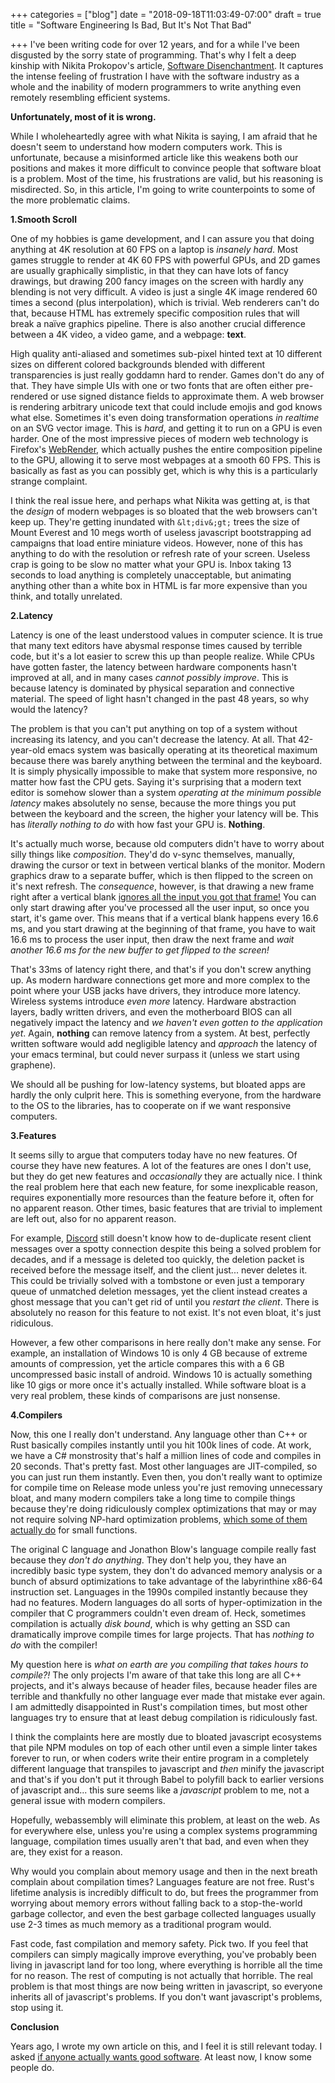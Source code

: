 +++
categories = ["blog"]
date = "2018-09-18T11:03:49-07:00"
draft = true
title = "Software Engineering Is Bad, But It's Not That Bad"

+++
I've been writing code for over 12 years, and for a while I've been disgusted by the sorry state of programming. That's why I felt a deep kinship with Nikita Prokopov's article, [Software Disenchantment](http://tonsky.me/blog/disenchantment/ "Software Disenchantment"). It captures the intense feeling of frustration I have with the software industry as a whole and the inability of modern programmers to write anything even remotely resembling efficient systems.

**Unfortunately, most of it is wrong.**

While I wholeheartedly agree with what Nikita is saying, I am afraid that he doesn't seem to understand how modern computers work. This is unfortunate, because a misinformed article like this weakens both our positions and makes it more difficult to convince people that software bloat is a problem. Most of the time, his frustrations are valid, but his reasoning is misdirected. So, in this article, I'm going to write counterpoints to some of the more problematic claims.

**1.Smooth Scroll**

One of my hobbies is game development, and I can assure you that doing anything at 4K resolution at 60 FPS on a laptop is _insanely hard_. Most games struggle to render at 4K 60 FPS with powerful GPUs, and 2D games are usually graphically simplistic, in that they can have lots of fancy drawings, but drawing 200 fancy images on the screen with hardly any blending is not very difficult. A video is just a single 4K image rendered 60 times a second (plus interpolation), which is trivial. Web renderers can't do that, because HTML has extremely specific composition rules that will break a naïve graphics pipeline. There is also another crucial difference between a 4K video, a video game, and a webpage: **text**.

High quality anti-aliased and sometimes sub-pixel hinted text at 10 different sizes on different colored backgrounds blended with different transparencies is just really goddamn hard to render. Games don't do any of that. They have simple UIs with one or two fonts that are often either pre-rendered or use signed distance fields to approximate them. A web browser is rendering arbitrary unicode text that could include emojis and god knows what else. Sometimes it's even doing transformation operations _in realtime_ on an SVG vector image. This is _hard_, and getting it to run on a GPU is even harder. One of the most impressive pieces of modern web technology is Firefox's [WebRender](https://hacks.mozilla.org/2017/10/the-whole-web-at-maximum-fps-how-webrender-gets-rid-of-jank/), which actually pushes the entire composition pipeline to the GPU, allowing it to serve most webpages at a smooth 60 FPS. This is basically as fast as you can possibly get, which is why this is a particularly strange complaint.

I think the real issue here, and perhaps what Nikita was getting at, is that the _design_ of modern webpages is so bloated that the web browsers can't keep up. They're getting inundated with `&lt;div&;gt;` trees the size of Mount Everest and 10 megs worth of useless javascript bootstrapping ad campaigns that load entire miniature videos. However, none of this has anything to do with the resolution or refresh rate of your screen. Useless crap is going to be slow no matter what your GPU is. Inbox taking 13 seconds to load anything is completely unacceptable, but animating anything other than a white box in HTML is far more expensive than you think, and totally unrelated.

**2.Latency**

Latency is one of the least understood values in computer science. It is true that many text editors have abysmal response times caused by terrible code, but it's a lot easier to screw this up than people realize. While CPUs have gotten faster, the latency between hardware components hasn't improved at all, and in many cases _cannot possibly improve_. This is because latency is dominated by physical separation and connective material. The speed of light hasn't changed in the past 48 years, so why would the latency? 

The problem is that you can't put anything on top of a system without increasing its latency, and you can't decrease the latency. At all. That 42-year-old emacs system was basically operating at its theoretical maximum because there was barely anything between the terminal and the keyboard. It is simply physically impossible to make that system more responsive, no matter how fast the CPU gets. Saying it's surprising that a modern text editor is somehow slower than a system _operating at the minimum possible latency_ makes absolutely no sense, because the more things you put between the keyboard and the screen, the higher your latency will be. This has _literally nothing to do_ with how fast your GPU is. **Nothing**.

It's actually much worse, because old computers didn't have to worry about silly things like _composition_. They'd do v-sync themselves, manually, drawing the cursor or text in between vertical blanks of the monitor. Modern graphics draw to a separate buffer, which is then flipped to the screen on it's next refresh. The _consequence_, however, is that drawing a new frame right after a vertical blank [ignores all the input you got that frame!](https://blackhole12.com/blog/problem-of-vsync/) You can only start drawing after you've processed all the user input, so once you start, it's game over. This means that if a vertical blank happens every 16.6 ms, and you start drawing at the beginning of that frame, you have to wait 16.6 ms to process the user input, then draw the next frame and _wait another 16.6 ms for the new buffer to get flipped to the screen!_

That's 33ms of latency right there, and that's if you don't screw anything up. As modern hardware connections get more and more complex to the point where your USB jacks have drivers, they introduce more latency. Wireless systems introduce _even more_ latency. Hardware abstraction layers, badly written drivers, and even the motherboard BIOS can all negatively impact the latency and _we haven't even gotten to the application yet_. Again, **nothing** can remove latency from a system. At best, perfectly written software would add negligible latency and _approach_ the latency of your emacs terminal, but could never surpass it (unless we start using graphene).

We should all be pushing for low-latency systems, but bloated apps are hardly the only culprit here. This is something everyone, from the hardware to the OS to the libraries, has to cooperate on if we want responsive computers.

**3.Features**

It seems silly to argue that computers today have no new features. Of course they have new features. A lot of the features are ones I don't use, but they do get new features and _occasionally_ they are actually nice. I think the real problem here that each new feature, for some inexplicable reason, requires exponentially more resources than the feature before it, often for no apparent reason. Other times, basic features that are trivial to implement are left out, also for no apparent reason. 

For example, [Discord](https://discordapp.com/) still doesn't know how to de-duplicate resent client messages over a spotty connection despite this being a solved problem for decades, and if a message is deleted too quickly, the deletion packet is received before the message itself, and the client just... never deletes it. This could be trivially solved with a tombstone or even just a temporary queue of unmatched deletion messages, yet the client instead creates a ghost message that you can't get rid of until you _restart the client_. There is absolutely no reason for this feature to not exist. It's not even bloat, it's just ridiculous.

However, a few other comparisons in here really don't make any sense. For example, an installation of Windows 10 is only 4 GB because of extreme amounts of compression, yet the article compares this with a 6 GB uncompressed basic install of android. Windows 10 is actually something like 10 gigs or more once it's actually installed. While software bloat is a very real problem, these kinds of comparisons are just nonsense.

**4.Compilers**

Now, this one I really don't understand. Any language other than C++ or Rust basically compiles instantly until you hit 100k lines of code. At work, we have a C# monstrosity that's half a million lines of code and compiles in 20 seconds. That's pretty fast. Most other languages are JIT-compiled, so you can just run them instantly. Even then, you don't really want to optimize for compile time on Release mode unless you're just removing unnecessary bloat, and many modern compilers take a long time to compile things because they're doing ridiculously complex optimizations that may or may not require solving NP-hard optimization problems, [which some of them actually do](https://github.com/google/souper) for small functions.

The original C language and Jonathon Blow's language compile really fast because they _don't do anything_. They don't help you, they have an incredibly basic type system, they don't do advanced memory analysis or a bunch of absurd optimizations to take advantage of the labyrinthine x86-64 instruction set. Languages in the 1990s compiled instantly because they had no features. Modern languages do all sorts of hyper-optimization in the compiler that C programmers couldn't even dream of. Heck, sometimes compilation is actually _disk bound_, which is why getting an SSD can dramatically improve compile times for large projects. That has _nothing to do_ with the compiler!

My question here is _what on earth are you compiling that takes hours to compile?!_ The only projects I'm aware of that take this long are all C++ projects, and it's always because of header files, because header files are terrible and thankfully no other language ever made that mistake ever again. I am admittedly disappointed in Rust's compilation times, but most other languages try to ensure that at least debug compilation is ridiculously fast.

I think the complaints here are mostly due to bloated javascript ecosystems that pile NPM modules on top of each other until even a simple linter takes forever to run, or when coders write their entire program in a completely different language that transpiles to javascript and _then_ minify the javascript and that's if you don't put it through Babel to polyfill back to earlier versions of javascript and... this sure seems like a _javascript_ problem to me, not a general issue with modern compilers.

Hopefully, webassembly will eliminate this problem, at least on the web. As for everywhere else, unless you're using a complex systems programming language, compilation times usually aren't that bad, and even when they are, they exist for a reason. 

Why would you complain about memory usage and then in the next breath complain about compilation times? Languages feature are not free. Rust's lifetime analysis is incredibly difficult to do, but frees the programmer from worrying about memory errors without falling back to a stop-the-world garbage collector, and even the best garbage collected languages usually use 2-3 times as much memory as a traditional program would.

Fast code, fast compilation and memory safety. Pick two. If you feel that compilers can simply magically improve everything, you've probably been living in javascript land for too long, where everything is horrible all the time for no reason. The rest of computing is not actually that horrible. The real problem is that most things are now being written in javascript, so everyone inherits all of javascript's problems. If you don't want javascript's problems, stop using it.

**Conclusion**

Years ago, I wrote my own article on this, and I feel it is still relevant today. I asked [if anyone actually wants good software](https://blackhole12.com/blog/does-anyone-actually-want-good-software/). At least now, I know some people do.